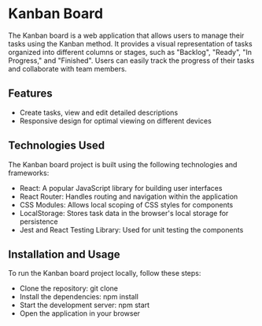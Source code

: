 # Kanban Board

The Kanban board is a web application that allows users to manage their tasks using the Kanban method. 
It provides a visual representation of tasks organized into different columns or stages, such as "Backlog", "Ready", "In Progress," and "Finished".
Users can easily track the progress of their tasks and collaborate with team members.

## Features

- Create tasks, view and edit detailed descriptions
- Responsive design for optimal viewing on different devices

## Technologies Used
The Kanban board project is built using the following technologies and frameworks:

- React: A popular JavaScript library for building user interfaces
- React Router: Handles routing and navigation within the application
- CSS Modules: Allows local scoping of CSS styles for components
- LocalStorage: Stores task data in the browser's local storage for persistence
- Jest and React Testing Library: Used for unit testing the components


## Installation and Usage
To run the Kanban board project locally, follow these steps:

- Clone the repository: git clone
- Install the dependencies: npm install
- Start the development server: npm start
- Open the application in your browser
